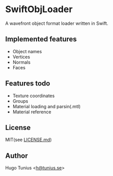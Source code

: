 # SwiftObjLoader

A wavefront object format loader written in Swift.

Implemented features
--------------------

+ Object names
+ Vertices
+ Normals
+ Faces

Features todo
-------------

+ Texture coordinates
+ Groups
+ Material loading and parsin(.mtl)
+ Material reference

License
-------

MIT(see [LICENSE.md](LICENSE.md))

Author
------

Hugo Tunius \<h@tunius.se\>
